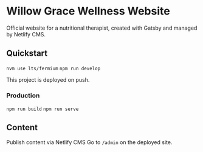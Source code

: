 # Willow Grace Wellness Website
Official website for a nutritional therapist, created with Gatsby and managed by Netlify CMS.

## Quickstart
`nvm use lts/fermium`
`npm run develop`

This project is deployed on push.

### Production
`npm run build`
`npm run serve`

## Content 

Publish content via Netlify CMS
Go to `/admin` on the deployed site.
